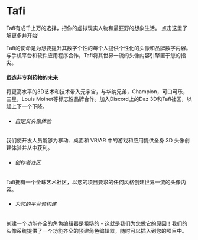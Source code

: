 # 

# Tafi

Tafi有成千上万的选择，把你的虚拟现实人物和最狂野的想象生活。 点击这里了解更多并开始! 

Tafi的使命是为想要提升其数字个性的每个人提供个性化的头像和品牌数字内容。与手机平台和软件应用程序合作，Tafi将其世界一流的头像内容引擎置于您的指尖。

#### 塑造非专利药物的未来

将更高水平的3D艺术和技术带入元宇宙，与华纳兄弟，Champion，可口可乐，三星，Louis Moinet等标志性品牌合作。加入Discord上的Daz 3D和Tafi社区，以赶上下一个下降。

- ###### 自定义头像体验

我们使开发人员能够为移动、桌面和 VR/AR 中的游戏和应用提供全身 3D 头像创建体验并从中获利。

- ###### 创作者社区

Tafi拥有一个全球艺术社区，以您的项目要求的任何风格创建世界一流的头像内容。

- ###### 为您的平台预构建

创建一个功能齐全的角色编辑器是粗糙的 - 这就是我们为您做它的原因！我们的头像系统提供了一个功能齐全的预建角色编辑器，随时可以插入到您的项目中。

